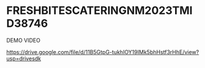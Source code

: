 # FRESHBITESCATERINGNM2023TMID38746


DEMO VIDEO

https://drive.google.com/file/d/11B5GtpG-tukhIOY19IMk5bhHstf3rHhE/view?usp=drivesdk
